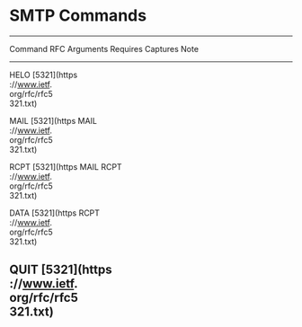 # SMTP Commands

  -----------------------------------------------------------------------------
  Command      RFC          Arguments    Requires     Captures     Note
  ------------ ------------ ------------ ------------ ------------ ------------
  HELO         [5321](https                                        
               ://www.ietf.                                        
               org/rfc/rfc5                                        
               321.txt)                                            

  MAIL         [5321](https                           MAIL         
               ://www.ietf.                                        
               org/rfc/rfc5                                        
               321.txt)                                            

  RCPT         [5321](https              MAIL         RCPT         
               ://www.ietf.                                        
               org/rfc/rfc5                                        
               321.txt)                                            

  DATA         [5321](https              RCPT                      
               ://www.ietf.                                        
               org/rfc/rfc5                                        
               321.txt)                                            

  QUIT         [5321](https                                        
               ://www.ietf.                                        
               org/rfc/rfc5                                        
               321.txt)                                            
  -----------------------------------------------------------------------------
